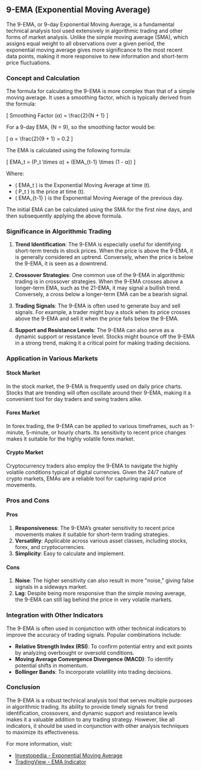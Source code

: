 ## 9-EMA (Exponential Moving Average)

The 9-EMA, or 9-day Exponential Moving Average, is a fundamental technical analysis tool used extensively in algorithmic trading and other forms of market analysis. Unlike the simple moving average (SMA), which assigns equal weight to all observations over a given period, the exponential moving average gives more significance to the most recent data points, making it more responsive to new information and short-term price fluctuations.

### Concept and Calculation

The formula for calculating the 9-EMA is more complex than that of a simple moving average. It uses a smoothing factor, which is typically derived from the formula:

\[ Smoothing Factor (α) = \frac{2}{N + 1} \]

For a 9-day EMA, \(N = 9\), so the smoothing factor would be:

\[ α = \frac{2}{9 + 1} = 0.2 \]

The EMA is calculated using the following formula:

\[ EMA_t = (P_t \times α) + (EMA_{t-1} \times (1 - α)) \]

Where:
- \( EMA_t \) is the Exponential Moving Average at time \(t\).
- \( P_t \) is the price at time \(t\).
- \( EMA_{t-1} \) is the Exponential Moving Average of the previous day.

The initial EMA can be calculated using the SMA for the first nine days, and then subsequently applying the above formula.

### Significance in Algorithmic Trading

1. **Trend Identification**: The 9-EMA is especially useful for identifying short-term trends in stock prices. When the price is above the 9-EMA, it is generally considered an uptrend. Conversely, when the price is below the 9-EMA, it is seen as a downtrend.

2. **Crossover Strategies**: One common use of the 9-EMA in algorithmic trading is in crossover strategies. When the 9-EMA crosses above a longer-term EMA, such as the 21-EMA, it may signal a bullish trend. Conversely, a cross below a longer-term EMA can be a bearish signal.

3. **Trading Signals**: The 9-EMA is often used to generate buy and sell signals. For example, a trader might buy a stock when its price crosses above the 9-EMA and sell it when the price falls below the 9-EMA.

4. **Support and Resistance Levels**: The 9-EMA can also serve as a dynamic support or resistance level. Stocks might bounce off the 9-EMA in a strong trend, making it a critical point for making trading decisions.

### Application in Various Markets

#### Stock Market

In the stock market, the 9-EMA is frequently used on daily price charts. Stocks that are trending will often oscillate around their 9-EMA, making it a convenient tool for day traders and swing traders alike.

#### Forex Market

In forex trading, the 9-EMA can be applied to various timeframes, such as 1-minute, 5-minute, or hourly charts. Its sensitivity to recent price changes makes it suitable for the highly volatile forex market.

#### Crypto Market

Cryptocurrency traders also employ the 9-EMA to navigate the highly volatile conditions typical of digital currencies. Given the 24/7 nature of crypto markets, EMAs are a reliable tool for capturing rapid price movements.

### Pros and Cons

#### Pros

1. **Responsiveness**: The 9-EMA’s greater sensitivity to recent price movements makes it suitable for short-term trading strategies.
2. **Versatility**: Applicable across various asset classes, including stocks, forex, and cryptocurrencies.
3. **Simplicity**: Easy to calculate and implement.

#### Cons

1. **Noise**: The higher sensitivity can also result in more "noise," giving false signals in a sideways market.
2. **Lag**: Despite being more responsive than the simple moving average, the 9-EMA can still lag behind the price in very volatile markets.

### Integration with Other Indicators

The 9-EMA is often used in conjunction with other technical indicators to improve the accuracy of trading signals. Popular combinations include:

- **Relative Strength Index (RSI)**: To confirm potential entry and exit points by analyzing overbought or oversold conditions.
- **Moving Average Convergence Divergence (MACD)**: To identify potential shifts in momentum.
- **Bollinger Bands**: To incorporate volatility into trading decisions.

### Conclusion

The 9-EMA is a robust technical analysis tool that serves multiple purposes in algorithmic trading. Its ability to provide timely signals for trend identification, crossovers, and dynamic support and resistance levels makes it a valuable addition to any trading strategy. However, like all indicators, it should be used in conjunction with other analysis techniques to maximize its effectiveness.

For more information, visit:
- [Investopedia - Exponential Moving Average](https://www.investopedia.com/terms/e/ema.asp)
- [TradingView - EMA Indicator](https://www.tradingview.com/wiki/Exponential_Moving_Average_(EMA))

